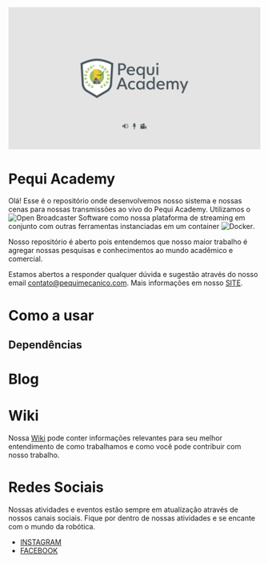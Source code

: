 ![](https://github.com/PEQUI-MEC/PEQUI-ACADEMY/blob/master/Pequi%20Academy.jpg)

# Pequi Academy
 
Olá! Esse é o repositório onde desenvolvemos nosso sistema e nossas cenas para nossas transmissões ao vivo do Pequi Academy. Utilizamos o ![Open Broadcaster Software](https://obsproject.com) como nossa plataforma de streaming em conjunto com outras ferramentas instanciadas em um container ![Docker](https://www.docker.com).

Nosso repositório é aberto pois entendemos que nosso maior trabalho é agregar nossas pesquisas e conhecimentos ao mundo acadêmico e comercial.

Estamos abertos a responder qualquer dúvida e sugestão através do nosso email contato@pequimecanico.com. Mais informações em nosso [SITE](https://pequimecanico.com/).

# Como a usar


## Dependências

# Blog

# Wiki

Nossa [Wiki](https://github.com/PEQUI-MEC/VSSS-INF/wiki) pode conter informações relevantes para seu melhor entendimento de como trabalhamos e como você pode contribuir com nosso trabalho.

# Redes Sociais

Nossas atividades e eventos estão sempre em atualização através de nossos canais sociais. Fique por dentro de nossas atividades e se encante com o mundo da robótica.

- [INSTAGRAM](https://www.instagram.com/pequimecanico/)
- [FACEBOOK](https://www.facebook.com/NucleoPMec)
